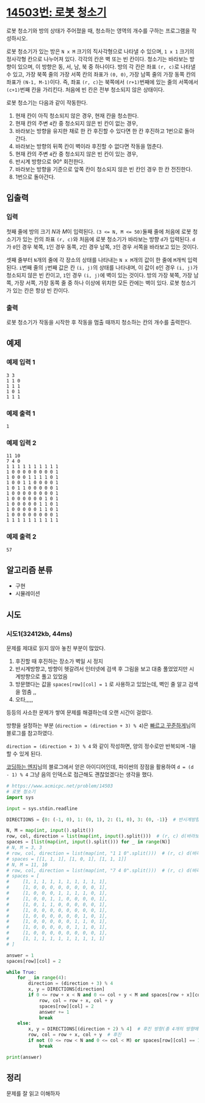 # [14503번: 로봇 청소기](https://www.acmicpc.net/problem/14503)

로봇 청소기와 방의 상태가 주어졌을 때, 청소하는 영역의 개수를 구하는 프로그램을 작성하시오.

로봇 청소기가 있는 방은 `N x M` 크기의 직사각형으로 나타낼 수 있으며, `1 x 1` 크기의 정사각형 칸으로 나누어져 있다. 각각의 칸은 벽 또는 빈 칸이다.
청소기는 바라보는 방향이 있으며, 이 방향은 동, 서, 남, 북 중 하나이다.
방의 각 칸은 좌표 `(r, c)`로 나타낼 수 있고, 가장 북쪽 줄의 가장 서쪽 칸의 좌표가 `(0, 0)`, 가장 남쪽 줄의 가장 동쪽 칸의 좌표가 `(N-1, M-1)`이다. 즉, 좌표 `(r, c)`는
북쪽에서 `(r+1)`번째에 있는 줄의 서쪽에서 `(c+1)`번째 칸을 가리킨다. 처음에 빈 칸은 전부 청소되지 않은 상태이다.

로봇 청소기는 다음과 같이 작동한다.

1. 현재 칸이 아직 청소되지 않은 경우, 현재 칸을 청소한다.
2. 현재 칸의 주변 `4`칸 중 청소되지 않은 빈 칸이 없는 경우,
  1. 바라보는 방향을 유지한 채로 한 칸 후진할 수 있다면 한 칸 후진하고 1번으로 돌아간다.
  2. 바라보는 방향의 뒤쪽 칸이 벽이라 후진할 수 없다면 작동을 멈춘다.
3. 현재 칸의 주변 `4`칸 중 청소되지 않은 빈 칸이 있는 경우,
  1. 반시계 방향으로 90&deg; 회전한다.
  2. 바라보는 방향을 기준으로 앞쪽 칸이 청소되지 않은 빈 칸인 경우 한 칸 전진한다.
  3. 1번으로 돌아간다.

## 입출력

### 입력

첫째 줄에 방의 크기 $N$과 $M$이 입력된다. `(3 <= N, M <= 50)`둘째 줄에 처음에 로봇 청소기가 있는 칸의 좌표 `(r, c)`와 처음에 로봇 청소기가 바라보는 방향 `d`가 입력된다. `d`
가 `0`인 경우 북쪽, `1`인 경우 동쪽, `2`인 경우 남쪽, `3`인 경우 서쪽을 바라보고 있는 것이다.

셋째 줄부터 `N`개의 줄에 각 장소의 상태를 나타내는 `N x M`개의 값이 한 줄에 `M`개씩 입력된다. `i`번째 줄의 `j`번째 값은 칸 `(i, j)`의 상태를 나타내며, 이 값이 `0`인
경우 `(i, j)`가 청소되지 않은 빈 칸이고, `1`인 경우 `(i, j)`에 벽이 있는 것이다. 방의 가장 북쪽, 가장 남쪽, 가장 서쪽, 가장 동쪽 줄 중 하나 이상에 위치한 모든 칸에는 벽이 있다. 로봇
청소기가 있는 칸은 항상 빈 칸이다.

### 출력

로봇 청소기가 작동을 시작한 후 작동을 멈출 때까지 청소하는 칸의 개수를 출력한다.

## 예제

### 예제 입력 1

```text
3 3
1 1 0
1 1 1
1 0 1
1 1 1
```

### 예제 출력 1

```text
1
```

### 예제 입력 2

```text
11 10
7 4 0
1 1 1 1 1 1 1 1 1 1
1 0 0 0 0 0 0 0 0 1
1 0 0 0 1 1 1 1 0 1
1 0 0 1 1 0 0 0 0 1
1 0 1 1 0 0 0 0 0 1
1 0 0 0 0 0 0 0 0 1
1 0 0 0 0 0 0 1 0 1
1 0 0 0 0 0 1 1 0 1
1 0 0 0 0 0 1 1 0 1
1 0 0 0 0 0 0 0 0 1
1 1 1 1 1 1 1 1 1 1
```

### 예제 출력 2

```text
57
```

## 알고리즘 분류

- 구현
- 시뮬레이션

## 시도

### 시도1(32412kb, 44ms)

문제를 제대로 읽지 않아 놓친 부분이 많았다.

1. 후진할 때 후진하는 장소가 벽일 시 정지
2. 반시계방향고, 방향이 헷갈려서 인터넷에 검색 후 그림을 보고 대충 풀었었지만 시계방향으로 풀고 있었음
3. 방문했다는 값을 `spaces[row][col] = 1` 로 사용하고 있었는데, 벽인 줄 알고 검색을 멈춤 ,,
4. 오타,,,,,

등등의 사소한 문제가 쌓여 문제를 해결하는데 오랜 시간이 걸렸다.

방향을 설정하는 부분 (`direction = (direction + 3) % 4`)은 [빠르고 꾸준하게](https://resilient-923.tistory.com/164)님의 블로그를 참고하였다.

`direction = (direction + 3) % 4` 와 같이 작성하면, 양의 정수로만 반복되며 -1을 할 수 있게 된다.

[코딩하는 엔지](https://code-angie.tistory.com/29#google_vignette)님의 블로그에서 얻은 아이디어인데, 
파이썬의 장점을 활용하여 `d = (d - 1) % 4` 그냥 음의 인덱스로 접근해도 괜찮었겠다는 생각을 했다.

```python
# https://www.acmicpc.net/problem/14503
# 로봇 청소기
import sys

input = sys.stdin.readline

DIRECTIONS = {0: (-1, 0), 1: (0, 1), 2: (1, 0), 3: (0, -1)}  # 반시계방향

N, M = map(int, input().split())
row, col, direction = list(map(int, input().split()))  # (r, c) d(바라보는 방향)
spaces = [list(map(int, input().split())) for _ in range(N)]
# N, M = 3, 3
# row, col, direction = list(map(int, "1 1 0".split()))  # (r, c) d(바라보는 방향)
# spaces = [[1, 1, 1], [1, 0, 1], [1, 1, 1]]
# N, M = 11, 10
# row, col, direction = list(map(int, "7 4 0".split()))  # (r, c) d(바라보는 방향)
# spaces = [
#     [1, 1, 1, 1, 1, 1, 1, 1, 1, 1],
#     [1, 0, 0, 0, 0, 0, 0, 0, 0, 1],
#     [1, 0, 0, 0, 1, 1, 1, 1, 0, 1],
#     [1, 0, 0, 1, 1, 0, 0, 0, 0, 1],
#     [1, 0, 1, 1, 0, 0, 0, 0, 0, 1],
#     [1, 0, 0, 0, 0, 0, 0, 0, 0, 1],
#     [1, 0, 0, 0, 0, 0, 0, 1, 0, 1],
#     [1, 0, 0, 0, 0, 0, 1, 1, 0, 1],
#     [1, 0, 0, 0, 0, 0, 1, 1, 0, 1],
#     [1, 0, 0, 0, 0, 0, 0, 0, 0, 1],
#     [1, 1, 1, 1, 1, 1, 1, 1, 1, 1]
# ]

answer = 1
spaces[row][col] = 2

while True:
    for _ in range(4):
        direction = (direction + 3) % 4
        x, y = DIRECTIONS[direction]
        if 0 <= row + x < N and 0 <= col + y < M and spaces[row + x][col + y] == 0:
            row, col = row + x, col + y
            spaces[row][col] = 2
            answer += 1
            break
    else:
        x, y = DIRECTIONS[(direction + 2) % 4]  # 후진 방향(총 4개의 방향에 동 <-> 서, 북 <-> 남으로 후진을 하기 때문에, +2를 하고 총 크기인 4로 나눠주면 된다.)
        row, col = row + x, col + y  # 후진
        if not (0 <= row < N and 0 <= col < M) or spaces[row][col] == 1:
            break

print(answer)
```

## 정리

문제를 잘 읽고 이해하자
